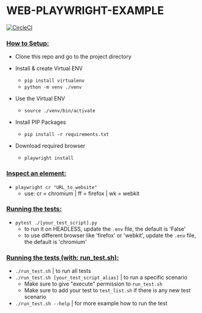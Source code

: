 # WEB-PLAYWRIGHT-EXAMPLE

[![CircleCI](https://dl.circleci.com/status-badge/img/gh/lynix28/web-playwright-example/tree/master.svg?style=shield)](https://dl.circleci.com/status-badge/redirect/gh/lynix28/web-playwright-example/tree/master)

<h3><ins>How to Setup:</h3>

- Clone this repo and go to the project directory
- Install & create Virtual ENV
   - `pip install virtualenv`
   - `python -m venv ./venv`

- Use the Virtual ENV
   - `source ./venv/bin/activate`

- Install PIP Packages
   - `pip install -r requirements.txt`

- Download required browser
   - `playwright install`

<h3><ins>Inspect an element:</h3>

- `playwright cr "URL_to_website"`
   - use: cr = chromium | ff = firefox | wk = webkit

<h3><ins>Running the tests:</h3>

- `pytest ./[your_test_script].py`
   - to run it on HEADLESS, update the `.env` file, the default is 'False'
   - to use different browser like 'firefox' or 'webkit', update the `.env` file, the default is 'chromium'

<h3><ins>Running the tests (with: run_test.sh):</h3>

- `./run_test.sh` | to run all tests
- `./run_test.sh [your_test_script_alias]` | to run a specific scenario
    - Make sure to give "execute" permission to `run_test.sh`
    - Make sure to add your test to `test_list.sh` if there is any new test scenario
- `./run_test.sh --help` | for more example how to run the test
